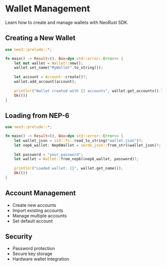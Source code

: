 # Wallet Management

Learn how to create and manage wallets with NeoRust SDK.

## Creating a New Wallet

```rust
use neo3::prelude::*;

fn main() -> Result<(), Box<dyn std::error::Error>> {
    let mut wallet = Wallet::new();
    wallet.set_name("MyWallet".to_string());
    
    let account = Account::create()?;
    wallet.add_account(account);
    
    println!("Wallet created with {} accounts", wallet.get_accounts().len());
    Ok(())
}
```

## Loading from NEP-6

```rust
use neo3::prelude::*;

fn main() -> Result<(), Box<dyn std::error::Error>> {
    let wallet_json = std::fs::read_to_string("wallet.json")?;
    let nep6_wallet: Nep6Wallet = serde_json::from_str(&wallet_json)?;
    
    let password = "your_password";
    let wallet = Wallet::from_nep6(&nep6_wallet, password)?;
    
    println!("Loaded wallet: {}", wallet.get_name());
    Ok(())
}
```

## Account Management

- Create new accounts
- Import existing accounts
- Manage multiple accounts
- Set default account

## Security

- Password protection
- Secure key storage
- Hardware wallet integration 